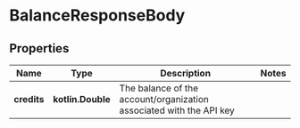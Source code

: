 
# BalanceResponseBody

## Properties
Name | Type | Description | Notes
------------ | ------------- | ------------- | -------------
**credits** | **kotlin.Double** | The balance of the account/organization associated with the API key | 



